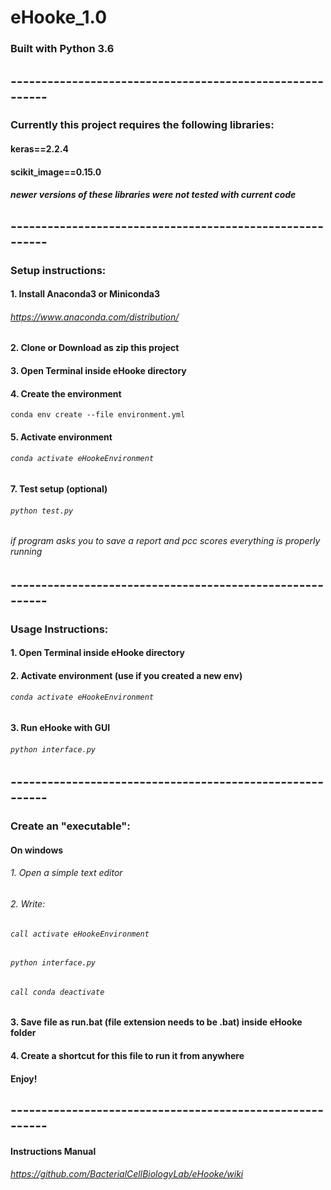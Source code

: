# eHooke_1.0

### Built with Python 3.6
## ---------------------------------------------------------
### Currently this project requires the following libraries:
#### keras==2.2.4
#### scikit_image==0.15.0

##### newer versions of these libraries were not tested with current code
## ---------------------------------------------------------
### Setup instructions:
#### 1. Install Anaconda3 or Miniconda3
###### https://www.anaconda.com/distribution/

#### 2. Clone or Download as zip this project

#### 3. Open Terminal inside eHooke directory

#### 4. Create the environment
`conda env create --file environment.yml`

#### 5. Activate environment 
###### `conda activate eHookeEnvironment`

#### 7. Test setup (optional)
###### `python test.py`

###### if program asks you to save a report and pcc scores everything is properly running
## ---------------------------------------------------------
### Usage Instructions:
#### 1. Open Terminal inside eHooke directory
#### 2. Activate environment (use if you created a new env)
###### `conda activate eHookeEnvironment`
#### 3. Run eHooke with GUI
###### `python interface.py`
## ---------------------------------------------------------
### Create an "executable":
#### On windows
###### 1. Open a simple text editor
###### 2. Write:
###### `call activate eHookeEnvironment`
###### `python interface.py`
###### `call conda deactivate`
#### 3. Save file as run.bat (file extension needs to be .bat) inside eHooke folder
#### 4. Create a shortcut for this file to run it from anywhere
#### Enjoy!
## ---------------------------------------------------------
#### Instructions Manual
###### https://github.com/BacterialCellBiologyLab/eHooke/wiki

